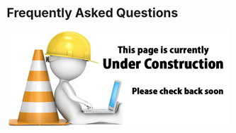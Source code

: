# Frequently Asked Questions

![UNDER CONSTRUCTION](./images/underconstruction.jpg)

<!-- TODO - Add FAQ -->